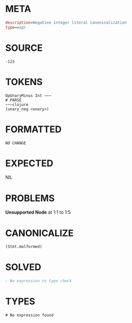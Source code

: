 # META
~~~ini
description=Negative integer literal canonicalization
type=expr
~~~
# SOURCE
~~~roc
-123
~~~
# TOKENS
~~~text
OpUnaryMinus Int ~~~
# PARSE
~~~clojure
(unary_neg <unary>)
~~~
# FORMATTED
~~~roc
NO CHANGE
~~~
# EXPECTED
NIL
# PROBLEMS
**Unsupported Node**
at 1:1 to 1:5

# CANONICALIZE
~~~clojure
(Stmt.malformed)
~~~
# SOLVED
~~~clojure
; No expression to type check
~~~
# TYPES
~~~roc
# No expression found
~~~
